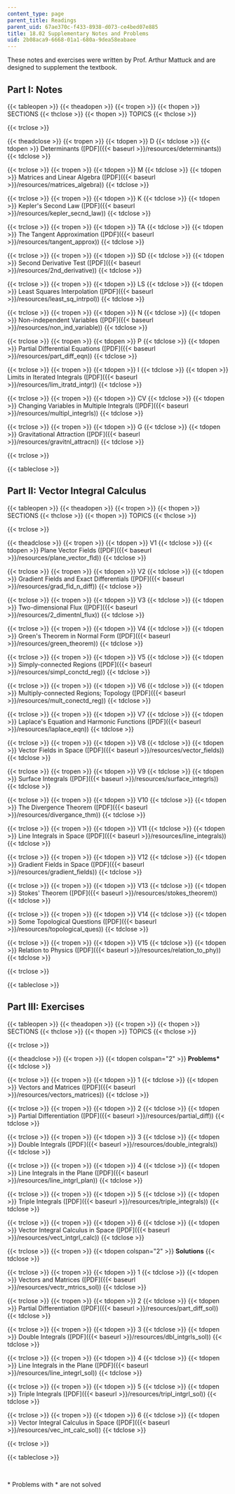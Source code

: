 ```yaml
---
content_type: page
parent_title: Readings
parent_uid: 67ae370c-f433-8938-d073-ce4bed07e885
title: 18.02 Supplementary Notes and Problems
uid: 2b08aca9-6668-01a1-680a-9dea58eabaee
---
```


These notes and exercises were written by Prof. Arthur Mattuck and are designed to supplement the textbook.

Part I: Notes
-------------

{{< tableopen >}}
{{< theadopen >}}
{{< tropen >}}
{{< thopen >}}
SECTIONS
{{< thclose >}}
{{< thopen >}}
TOPICS
{{< thclose >}}

{{< trclose >}}

{{< theadclose >}}
{{< tropen >}}
{{< tdopen >}}
D
{{< tdclose >}}
{{< tdopen >}}
Determinants ([PDF]({{< baseurl >}}/resources/determinants))
{{< tdclose >}}

{{< trclose >}}
{{< tropen >}}
{{< tdopen >}}
M
{{< tdclose >}}
{{< tdopen >}}
Matrices and Linear Algebra ([PDF]({{< baseurl >}}/resources/matrices_algebra))
{{< tdclose >}}

{{< trclose >}}
{{< tropen >}}
{{< tdopen >}}
K
{{< tdclose >}}
{{< tdopen >}}
Kepler's Second Law ([PDF]({{< baseurl >}}/resources/kepler_secnd_law))
{{< tdclose >}}

{{< trclose >}}
{{< tropen >}}
{{< tdopen >}}
TA
{{< tdclose >}}
{{< tdopen >}}
The Tangent Approximation ([PDF]({{< baseurl >}}/resources/tangent_approx))
{{< tdclose >}}

{{< trclose >}}
{{< tropen >}}
{{< tdopen >}}
SD
{{< tdclose >}}
{{< tdopen >}}
Second Derivative Test ([PDF]({{< baseurl >}}/resources/2nd_derivative))
{{< tdclose >}}

{{< trclose >}}
{{< tropen >}}
{{< tdopen >}}
LS
{{< tdclose >}}
{{< tdopen >}}
Least Squares Interpolation ([PDF]({{< baseurl >}}/resources/least_sq_intrpol))
{{< tdclose >}}

{{< trclose >}}
{{< tropen >}}
{{< tdopen >}}
N
{{< tdclose >}}
{{< tdopen >}}
Non-independent Variables ([PDF]({{< baseurl >}}/resources/non_ind_variable))
{{< tdclose >}}

{{< trclose >}}
{{< tropen >}}
{{< tdopen >}}
P
{{< tdclose >}}
{{< tdopen >}}
Partial Differential Equations ([PDF]({{< baseurl >}}/resources/part_diff_eqn))
{{< tdclose >}}

{{< trclose >}}
{{< tropen >}}
{{< tdopen >}}
I
{{< tdclose >}}
{{< tdopen >}}
Limits in Iterated Integrals ([PDF]({{< baseurl >}}/resources/lim_itratd_intgr))
{{< tdclose >}}

{{< trclose >}}
{{< tropen >}}
{{< tdopen >}}
CV
{{< tdclose >}}
{{< tdopen >}}
Changing Variables in Multiple Integrals ([PDF]({{< baseurl >}}/resources/multipl_integrls))
{{< tdclose >}}

{{< trclose >}}
{{< tropen >}}
{{< tdopen >}}
G
{{< tdclose >}}
{{< tdopen >}}
Gravitational Attraction ([PDF]({{< baseurl >}}/resources/gravitnl_attracn))
{{< tdclose >}}

{{< trclose >}}

{{< tableclose >}}

Part II: Vector Integral Calculus
---------------------------------

{{< tableopen >}}
{{< theadopen >}}
{{< tropen >}}
{{< thopen >}}
SECTIONS
{{< thclose >}}
{{< thopen >}}
TOPICS
{{< thclose >}}

{{< trclose >}}

{{< theadclose >}}
{{< tropen >}}
{{< tdopen >}}
V1
{{< tdclose >}}
{{< tdopen >}}
Plane Vector Fields ([PDF]({{< baseurl >}}/resources/plane_vector_fld))
{{< tdclose >}}

{{< trclose >}}
{{< tropen >}}
{{< tdopen >}}
V2
{{< tdclose >}}
{{< tdopen >}}
Gradient Fields and Exact Differentials ([PDF]({{< baseurl >}}/resources/grad_fld_n_diff))
{{< tdclose >}}

{{< trclose >}}
{{< tropen >}}
{{< tdopen >}}
V3
{{< tdclose >}}
{{< tdopen >}}
Two-dimensional Flux ([PDF]({{< baseurl >}}/resources/2_dimentnl_flux))
{{< tdclose >}}

{{< trclose >}}
{{< tropen >}}
{{< tdopen >}}
V4
{{< tdclose >}}
{{< tdopen >}}
Green's Theorem in Normal Form ([PDF]({{< baseurl >}}/resources/green_theorem))
{{< tdclose >}}

{{< trclose >}}
{{< tropen >}}
{{< tdopen >}}
V5
{{< tdclose >}}
{{< tdopen >}}
Simply-connected Regions ([PDF]({{< baseurl >}}/resources/simpl_conctd_reg))
{{< tdclose >}}

{{< trclose >}}
{{< tropen >}}
{{< tdopen >}}
V6
{{< tdclose >}}
{{< tdopen >}}
Multiply-connected Regions; Topology ([PDF]({{< baseurl >}}/resources/mult_conectd_reg))
{{< tdclose >}}

{{< trclose >}}
{{< tropen >}}
{{< tdopen >}}
V7
{{< tdclose >}}
{{< tdopen >}}
Laplace's Equation and Harmonic Functions ([PDF]({{< baseurl >}}/resources/laplace_eqn))
{{< tdclose >}}

{{< trclose >}}
{{< tropen >}}
{{< tdopen >}}
V8
{{< tdclose >}}
{{< tdopen >}}
Vector Fields in Space ([PDF]({{< baseurl >}}/resources/vector_fields))
{{< tdclose >}}

{{< trclose >}}
{{< tropen >}}
{{< tdopen >}}
V9
{{< tdclose >}}
{{< tdopen >}}
Surface Integrals ([PDF]({{< baseurl >}}/resources/surface_integrls))
{{< tdclose >}}

{{< trclose >}}
{{< tropen >}}
{{< tdopen >}}
V10
{{< tdclose >}}
{{< tdopen >}}
The Divergence Theorem ([PDF]({{< baseurl >}}/resources/divergance_thm))
{{< tdclose >}}

{{< trclose >}}
{{< tropen >}}
{{< tdopen >}}
V11
{{< tdclose >}}
{{< tdopen >}}
Line Integrals in Space ([PDF]({{< baseurl >}}/resources/line_integrals))
{{< tdclose >}}

{{< trclose >}}
{{< tropen >}}
{{< tdopen >}}
V12
{{< tdclose >}}
{{< tdopen >}}
Gradient Fields in Space ([PDF]({{< baseurl >}}/resources/gradient_fields))
{{< tdclose >}}

{{< trclose >}}
{{< tropen >}}
{{< tdopen >}}
V13
{{< tdclose >}}
{{< tdopen >}}
Stokes' Theorem ([PDF]({{< baseurl >}}/resources/stokes_theorem))
{{< tdclose >}}

{{< trclose >}}
{{< tropen >}}
{{< tdopen >}}
V14
{{< tdclose >}}
{{< tdopen >}}
Some Topological Questions ([PDF]({{< baseurl >}}/resources/topological_ques))
{{< tdclose >}}

{{< trclose >}}
{{< tropen >}}
{{< tdopen >}}
V15
{{< tdclose >}}
{{< tdopen >}}
Relation to Physics ([PDF]({{< baseurl >}}/resources/relation_to_phy))
{{< tdclose >}}

{{< trclose >}}

{{< tableclose >}}

Part III: Exercises
-------------------

{{< tableopen >}}
{{< theadopen >}}
{{< tropen >}}
{{< thopen >}}
SECTIONS
{{< thclose >}}
{{< thopen >}}
TOPICS
{{< thclose >}}

{{< trclose >}}

{{< theadclose >}}
{{< tropen >}}
{{< tdopen colspan="2" >}}
**Problems\***
{{< tdclose >}}

{{< trclose >}}
{{< tropen >}}
{{< tdopen >}}
1
{{< tdclose >}}
{{< tdopen >}}
Vectors and Matrices ([PDF]({{< baseurl >}}/resources/vectors_matrices))
{{< tdclose >}}

{{< trclose >}}
{{< tropen >}}
{{< tdopen >}}
2
{{< tdclose >}}
{{< tdopen >}}
Partial Differentiation ([PDF]({{< baseurl >}}/resources/partial_diff))
{{< tdclose >}}

{{< trclose >}}
{{< tropen >}}
{{< tdopen >}}
3
{{< tdclose >}}
{{< tdopen >}}
Double Integrals ([PDF]({{< baseurl >}}/resources/double_integrals))
{{< tdclose >}}

{{< trclose >}}
{{< tropen >}}
{{< tdopen >}}
4
{{< tdclose >}}
{{< tdopen >}}
Line Integrals in the Plane ([PDF]({{< baseurl >}}/resources/line_intgrl_plan))
{{< tdclose >}}

{{< trclose >}}
{{< tropen >}}
{{< tdopen >}}
5
{{< tdclose >}}
{{< tdopen >}}
Triple Integrals ([PDF]({{< baseurl >}}/resources/triple_integrals))
{{< tdclose >}}

{{< trclose >}}
{{< tropen >}}
{{< tdopen >}}
6
{{< tdclose >}}
{{< tdopen >}}
Vector Integral Calculus in Space ([PDF]({{< baseurl >}}/resources/vect_intgrl_calc))
{{< tdclose >}}

{{< trclose >}}
{{< tropen >}}
{{< tdopen colspan="2" >}}
**Solutions**
{{< tdclose >}}

{{< trclose >}}
{{< tropen >}}
{{< tdopen >}}
1
{{< tdclose >}}
{{< tdopen >}}
Vectors and Matrices ([PDF]({{< baseurl >}}/resources/vectr_mtrics_sol))
{{< tdclose >}}

{{< trclose >}}
{{< tropen >}}
{{< tdopen >}}
2
{{< tdclose >}}
{{< tdopen >}}
Partial Differentiation ([PDF]({{< baseurl >}}/resources/part_diff_sol))
{{< tdclose >}}

{{< trclose >}}
{{< tropen >}}
{{< tdopen >}}
3
{{< tdclose >}}
{{< tdopen >}}
Double Integrals ([PDF]({{< baseurl >}}/resources/dbl_intgrls_sol))
{{< tdclose >}}

{{< trclose >}}
{{< tropen >}}
{{< tdopen >}}
4
{{< tdclose >}}
{{< tdopen >}}
Line Integrals in the Plane ([PDF]({{< baseurl >}}/resources/line_integrl_sol))
{{< tdclose >}}

{{< trclose >}}
{{< tropen >}}
{{< tdopen >}}
5
{{< tdclose >}}
{{< tdopen >}}
Triple Integrals ([PDF]({{< baseurl >}}/resources/tripl_intgrl_sol))
{{< tdclose >}}

{{< trclose >}}
{{< tropen >}}
{{< tdopen >}}
6
{{< tdclose >}}
{{< tdopen >}}
Vector Integral Calculus in Space ([PDF]({{< baseurl >}}/resources/vec_int_calc_sol))
{{< tdclose >}}

{{< trclose >}}

{{< tableclose >}}

  
 

\* Problems with \* are not solved